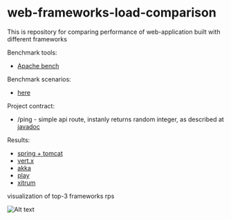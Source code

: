 web-frameworks-load-comparison
=======
This is repository for comparing performance of web-application built with different frameworks


Benchmark tools:
* [Apache bench](https://httpd.apache.org/docs/2.4/programs/ab.html)

Benchmark scenarios:
* [here](https://github.com/IgorPerikov/web-frameworks-load-comparison/tree/master/benchmark-scenarios)

Project contract:
* /ping - simple api route, instanly returns random integer, as described at [javadoc](https://docs.oracle.com/javase/8/docs/api/java/util/Random.html#nextInt--)


Results:
* [spring + tomcat](https://github.com/IgorPerikov/web-frameworks-load-comparison/blob/master/spring-tomcat/README.md)
* [vert.x](https://github.com/IgorPerikov/web-frameworks-load-comparison/blob/master/vertx/README.md)
* [akka](https://github.com/IgorPerikov/web-frameworks-load-comparison/blob/master/akka/README.md)
* [play](https://github.com/IgorPerikov/web-frameworks-load-comparison/blob/master/play/README.md)
* [xitrum](https://github.com/IgorPerikov/web-frameworks-load-comparison/blob/master/xitrum/README.md)

visualization of top-3 frameworks rps

![Alt text](http://i.imgur.com/vRfIEy6.png)
